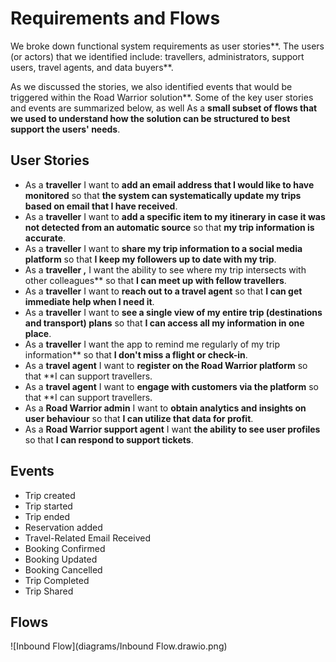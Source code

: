 # Requirements and Flows 
We broke down functional system requirements as user stories**. The users (or actors) that we identified include: travellers, administrators, support users, travel agents, and data buyers**.

As we discussed the stories, we also identified events that would be triggered within the Road Warrior solution**. Some of the key user stories and events are summarized below, as well As a **small subset of flows that we used to understand how the solution can be structured to best support the users' needs**. 
 
 ## User Stories

 * As a **traveller** I want to **add an email address that I would like to have monitored** so that **the system can systematically update my trips based on email that I have received**.
* As a **traveller** I want to **add a specific item to my itinerary in case it was not detected from an automatic source** so that **my trip information is accurate**.
* As a **traveller** I want to **share my trip information to a social media platform** so that **I keep my followers up to date with my trip**.
* As a **traveller ,** I want the ability to see where my trip intersects with other colleagues** so that **I can meet up with fellow travellers**.
* As a **traveller** I want to **reach out to a travel agent** so that **I can get immediate help when I need it**.
* As a **traveller** I want to **see a single view of my entire trip (destinations and transport) plans** so that **I can access all my information in one place**.
* As a **traveller** I want the app to remind me regularly of my trip information** so that **I don't miss a flight or check-in**.
* As a **travel agent** I want to **register on the Road Warrior platform** so that **I can support travellers.
* As a **travel agent** I want to **engage with customers via the platform** so that **I can support travellers.
* As a **Road Warrior admin** I want to **obtain analytics and insights on user behaviour** so that **I can utilize that data for profit**.
* As a **Road Warrior support agent** I want **the ability to see user profiles** so that **I can respond to support tickets**.

## Events 

* Trip created 
* Trip started 
* Trip ended 
* Reservation added 
* Travel-Related Email Received 
* Booking Confirmed 
* Booking Updated 
* Booking Cancelled 
* Trip Completed 
* Trip Shared 

 ## Flows

 ![Inbound Flow](diagrams/Inbound Flow.drawio.png)